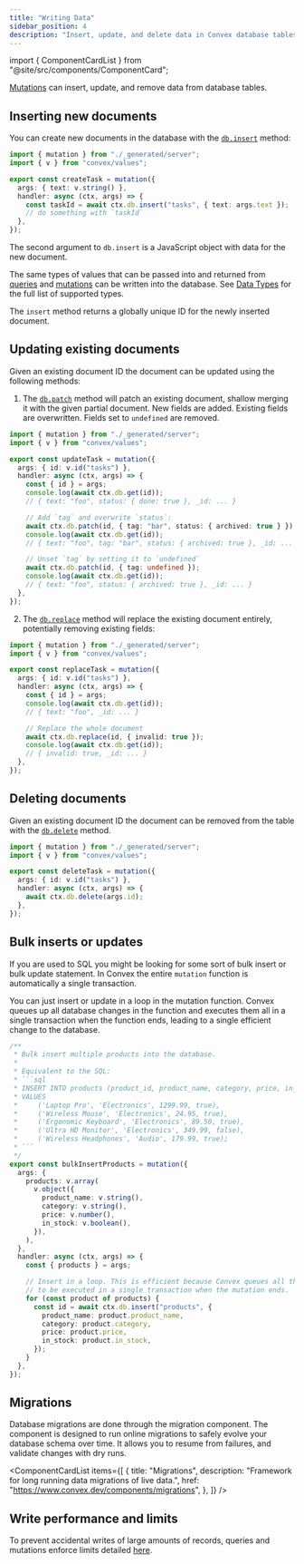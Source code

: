 ```yaml
---
title: "Writing Data"
sidebar_position: 4
description: "Insert, update, and delete data in Convex database tables"
---
```






import { ComponentCardList } from "@site/src/components/ComponentCard";

[Mutations](/functions/mutation-functions.mdx) can insert, update, and remove
data from database tables.

## Inserting new documents

You can create new documents in the database with the
[`db.insert`](/api/interfaces/server.GenericDatabaseWriter#insert) method:


```ts
import { mutation } from "./_generated/server";
import { v } from "convex/values";

export const createTask = mutation({
  args: { text: v.string() },
  handler: async (ctx, args) => {
    const taskId = await ctx.db.insert("tasks", { text: args.text });
    // do something with `taskId`
  },
});

```


The second argument to `db.insert` is a JavaScript object with data for the new
document.

The same types of values that can be passed into and returned from
[queries](/functions/query-functions.mdx) and
[mutations](/functions/mutation-functions.mdx) can be written into the database.
See [Data Types](/database/types.md) for the full list of supported types.

The `insert` method returns a globally unique ID for the newly inserted
document.

## Updating existing documents

Given an existing document ID the document can be updated using the following
methods:

1. The [`db.patch`](/api/interfaces/server.GenericDatabaseWriter#patch) method
   will patch an existing document, shallow merging it with the given partial
   document. New fields are added. Existing fields are overwritten. Fields set
   to `undefined` are removed.


```ts
import { mutation } from "./_generated/server";
import { v } from "convex/values";

export const updateTask = mutation({
  args: { id: v.id("tasks") },
  handler: async (ctx, args) => {
    const { id } = args;
    console.log(await ctx.db.get(id));
    // { text: "foo", status: { done: true }, _id: ... }

    // Add `tag` and overwrite `status`:
    await ctx.db.patch(id, { tag: "bar", status: { archived: true } });
    console.log(await ctx.db.get(id));
    // { text: "foo", tag: "bar", status: { archived: true }, _id: ... }

    // Unset `tag` by setting it to `undefined`
    await ctx.db.patch(id, { tag: undefined });
    console.log(await ctx.db.get(id));
    // { text: "foo", status: { archived: true }, _id: ... }
  },
});

```


2. The [`db.replace`](/api/interfaces/server.GenericDatabaseWriter#replace)
   method will replace the existing document entirely, potentially removing
   existing fields:


```ts
import { mutation } from "./_generated/server";
import { v } from "convex/values";

export const replaceTask = mutation({
  args: { id: v.id("tasks") },
  handler: async (ctx, args) => {
    const { id } = args;
    console.log(await ctx.db.get(id));
    // { text: "foo", _id: ... }

    // Replace the whole document
    await ctx.db.replace(id, { invalid: true });
    console.log(await ctx.db.get(id));
    // { invalid: true, _id: ... }
  },
});

```


## Deleting documents

Given an existing document ID the document can be removed from the table with
the [`db.delete`](/api/interfaces/server.GenericDatabaseWriter#delete) method.


```ts
import { mutation } from "./_generated/server";
import { v } from "convex/values";

export const deleteTask = mutation({
  args: { id: v.id("tasks") },
  handler: async (ctx, args) => {
    await ctx.db.delete(args.id);
  },
});

```


## Bulk inserts or updates

If you are used to SQL you might be looking for some sort of bulk insert or bulk
update statement. In Convex the entire `mutation` function is automatically a
single transaction.

You can just insert or update in a loop in the mutation function. Convex queues
up all database changes in the function and executes them all in a single
transaction when the function ends, leading to a single efficient change to the
database.

````typescript
/**
 * Bulk insert multiple products into the database.
 *
 * Equivalent to the SQL:
 * ```sql
 * INSERT INTO products (product_id, product_name, category, price, in_stock)
 * VALUES
 *     ('Laptop Pro', 'Electronics', 1299.99, true),
 *     ('Wireless Mouse', 'Electronics', 24.95, true),
 *     ('Ergonomic Keyboard', 'Electronics', 89.50, true),
 *     ('Ultra HD Monitor', 'Electronics', 349.99, false),
 *     ('Wireless Headphones', 'Audio', 179.99, true);
 * ```
 */
export const bulkInsertProducts = mutation({
  args: {
    products: v.array(
      v.object({
        product_name: v.string(),
        category: v.string(),
        price: v.number(),
        in_stock: v.boolean(),
      }),
    ),
  },
  handler: async (ctx, args) => {
    const { products } = args;

    // Insert in a loop. This is efficient because Convex queues all the changes
    // to be executed in a single transaction when the mutation ends.
    for (const product of products) {
      const id = await ctx.db.insert("products", {
        product_name: product.product_name,
        category: product.category,
        price: product.price,
        in_stock: product.in_stock,
      });
    }
  },
});
````

## Migrations

Database migrations are done through the migration component. The component is
designed to run online migrations to safely evolve your database schema over
time. It allows you to resume from failures, and validate changes with dry runs.

<ComponentCardList
  items={[
    {
      title: "Migrations",
      description: "Framework for long running data migrations of live data.",
      href: "https://www.convex.dev/components/migrations",
    },
  ]}
/>

## Write performance and limits

To prevent accidental writes of large amounts of records, queries and mutations
enforce limits detailed [here](/production/state/limits.mdx#transactions).

